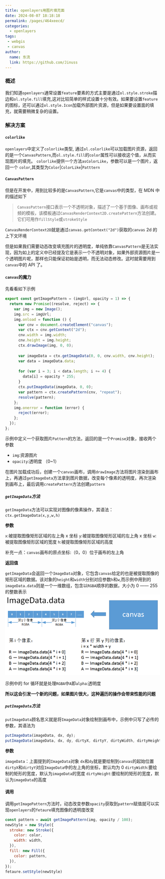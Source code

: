 ```yaml
---
title: openlayers用图片填充面
date: 2024-08-07 18:18:18
permalink: /pages/464xeecd/
categories:
  - openlayers
tags:
 - webgis
 - canvas
author:
  name: 东流
  link: https://github.com/Jinuss
---
```


### 概述

我们知道`openlayers`通常设置`feature`要素的方式主要是通过`ol.style.stroke`描边和`ol.style.fill`填充,这对比较简单的样式设置十分有效。如果要设置`feature`的图标，还可以通过`ol.style.Icon`加载外部图片资源，但是如果要设置面的填充，就需要稍微复杂的设置。

### 解决方案

#### `colorlike`

`openlayers`中定义了`colorlike`类型, 通过`ol.colorlike`可以加载图片资源，返回的是一个`CanvasPattern`,而`ol.style.fill`的`color`属性可以接收这个值，从而实现图片的填充。
`colorlike`提供一个方法`asColorLike`，参数可以是一个图片，返回一个 `color`,其类型为`Color`|`ColorLike`|`Patttern`

#### `CanvasPattern`

但是在开发中，用到比较多的是`CanvasPattern`,它是`canvas`中的类型，在 MDN 中的描述如下

> `CanvasPattern`接口表示一个不透明对象，描述了一个基于图像、画布或视频的模板，该模板通过`CanvasRenderContext2D.createPattern`方法创建。
> 它们可用作`fillStyle`或`strokeStyle`

`CanvasRenderContext2D`就是通过`canvas.getContext("2d")`获取的`canvas` 2d 的上下文环境

但是如果我们需要动态改变填充图片的透明度，单纯依靠`CanvasPattern`是无法实现，因为如上的定义中已经提及它是表示一个不透明对象，如果外部资源图片是一个透明图片呢，那样也只能保证初始是透明，而无法动态修改。这时就需要用到`canvas`中的 API 了。

#### `canvas`的魔力

先看看如下示例

```js
export const getImagePattern = (imgUrl, opacity = 1) => {
  return new Promise((resolve, reject) => {
    var img = new Image();
    img.src = imgUrl;
    img.onload = function () {
      var cnv = document.createElement("canvas");
      var ctx = cnv.getContext("2d");
      cnv.width = img.width;
      cnv.height = img.height;
      ctx.drawImage(img, 0, 0);

      var imageData = ctx.getImageData(0, 0, cnv.width, cnv.height);
      var data = imageData.data;

      for (var i = 3; i < data.length; i += 4) {
        data[i] = opacity * 255;
      }
      ctx.putImageData(imageData, 0, 0);
      var pattern = ctx.createPattern(cnv, "repeat");
      resolve(pattern);
    };
    img.onerror = function (error) {
      reject(error);
    };
  });
};
```

示例中定义一个获取图片`Pattern`的方法，返回的是一个`Promise`对象，接收两个参数

- `img`:资源图片
- `opacity`:透明度 （0~1）

在图片加载成功后，创建一个`canvas`画布，调用`drawImage`方法将图片渲染到画布上，再通过`getImageData`方法拿到图片数据，改变每个像素的透明度，再次渲染到画布上，最后调用`createPattern`方法创建`pattern`

##### `getImageData`方法

`getImageData`方法可以实现对图像的像素操作，其语法：`ctx.getImageData(x,y,w,h)`

**参数**

`x`:被提取图像矩形区域的左上角 x 坐标
`y`:被提取图像矩形区域的左上角 x 坐标
`w`:被提取图像矩形区域的宽度
`h`:被提取图像矩形区域的高度

补充一点：`canvas`画布的原点坐标:（0，0）位于画布的左上角

**返回值**

`getImageData`会返回一个`ImageData`对象，它包含`canvas`给定的也是被提取图像的矩形区域的数据。该对象的`height`和`width`分别对应参数`h`和`w`,而示例中用到的`imageData.data`则是一个一维数组，包含以`RGBA`顺序的数据，大小为 0 —— 255 的整数表示
<img src="../../Demo/image/imageData.jpeg"/>

示例中的 for 循环就是处理`RGBA`中`A`即`alpha`:透明度

**所以这会引发一个新的问题，如果图片很大，这种遍历的操作会带来性能的问题**

##### `putImageData`方法

`putImageData`顾名思义就是将`ImageData`对象绘制到画布中，示例中只写了必传的参数，其语法为

```js
putImageData(imageData, dx, dy);
putImageData(imageData, dx, dy, dirtyX, dirtyY, dirtyWidth, dirtyHeight);
```

**参数**

`imageData`：上面提到的`ImageData`对象
`dx`和`dy`就是要绘制到`canvas`的起始位置
`dirtyX`和`dirtyY`对应`ImageData`中的左上角的坐标，默认均为 0
`dirtyWidth`:要绘制的矩形的宽度，默认为`imageData`的宽度
`dirtyHeight`:要绘制的矩形的宽度，默认为`imageData`的高度

#### 调用
  调用`getImagePattern`方法时，动态改变参数`opacity`获取到`pattern`赋值就可以实现`openlayers`的`fetaure`填充图像的透明度改变
```js
const pattern = await getImagePattern(img, opacity / 100);
newStyle = new Style({
  stroke: new Stroke({
    color: color,
    width: width,
  }),
  fill: new Fill({
    color: pattern,
  }),
});
fetaure.setStyle(newStyle)
```
